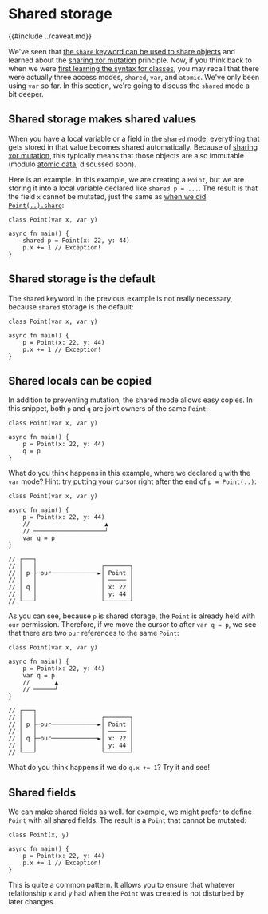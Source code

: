 # Shared storage

{{#include ../caveat.md}}

We've seen that [the `share` keyword can be used to share objects](./share.md) and learned about the [sharing xor mutation][sxm] principle. Now, if you think back to when we were [first learning the syntax for classes](./class.md), you may recall that there were actually three access modes, `shared`, `var`, and `atomic`. We've only been using `var` so far. In this section, we're going to discuss the `shared` mode a bit deeper.

[sxm]: ./sharing_xor_mutation.md

## Shared storage makes shared values

When you have a local variable or a field in the `shared` mode, everything that gets stored in that value becomes shared automatically. Because of [sharing xor mutation][sxm], this typically means that those objects are also immutable (modulo [atomic data](./atomic.md), discussed soon).

Here is an example. In this example, we are creating a `Point`, but we are storing it into a local variable declared like `shared p = ...`. The result is that the field `x` cannot be mutated, just the same as [when we did `Point(..).share`][sxm]:

```
class Point(var x, var y)

async fn main() {
    shared p = Point(x: 22, y: 44)
    p.x += 1 // Exception!
}
```

## Shared storage is the default

The `shared` keyword in the previous example is not really necessary, because `shared` storage is the default:

```
class Point(var x, var y)

async fn main() {
    p = Point(x: 22, y: 44)
    p.x += 1 // Exception!
}
```

## Shared locals can be copied

In addition to preventing mutation, the shared mode allows easy copies. In this snippet, both `p` and `q` are joint owners of the same `Point`:

```
class Point(var x, var y)

async fn main() {
    p = Point(x: 22, y: 44)
    q = p
}
```

What do you think happens in this example, where we declared `q` with the `var` mode? Hint: try putting your cursor right after the end of `p = Point(..)`:

```
class Point(var x, var y)

async fn main() {
    p = Point(x: 22, y: 44)
    //                     ▲
    // ────────────────────┘
    var q = p
}

// ┌───┐
// │   │                  ┌───────┐
// │ p ├─our─────────────►│ Point │
// │   │                  │ ───── │
// │ q │                  │ x: 22 │
// │   │                  │ y: 44 │
// └───┘                  └───────┘
```

As you can see, because `p` is shared storage, the `Point` is already held with `our` permission. Therefore, if we move the cursor to after `var q = p`, we see that there are two `our` references to the same `Point`:

```
class Point(var x, var y)

async fn main() {
    p = Point(x: 22, y: 44)
    var q = p
    //       ▲
    // ──────┘
}

// ┌───┐
// │   │                  ┌───────┐
// │ p ├─our─────────────►│ Point │
// │   │                  │ ───── │
// │ q ├─our─────────────►│ x: 22 │
// │   │                  │ y: 44 │
// └───┘                  └───────┘
```

 What do you think happens if we do `q.x += 1`? Try it and see!

## Shared fields

We can make shared fields as well. for example, we might prefer to define `Point` with all shared fields. The result is a `Point` that cannot be mutated:

```
class Point(x, y)

async fn main() {
    p = Point(x: 22, y: 44)
    p.x += 1 // Exception!
}
```

This is quite a common pattern. It allows you to ensure that whatever relationship `x` and `y` had when the `Point` was created is not disturbed by later changes.